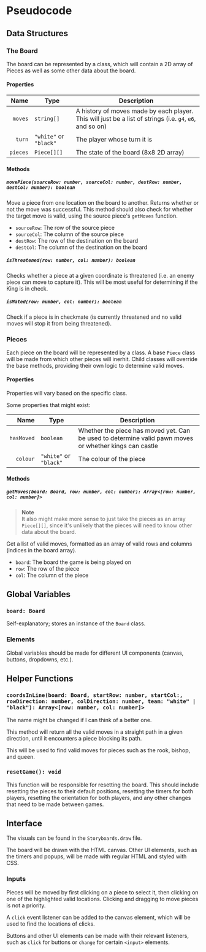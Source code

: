 # Pseudocode

## Data Structures

### The Board

The board can be represented by a class, which will contain a 2D array of Pieces
as well as some other data about the board.

#### Properties

| Name     | Type                   | Description                                                                                              |
| -------: | ---------------------- | -------------------------------------------------------------------------------------------------------- |
| `moves`  | `string[]`             | A history of moves made by each player. This will just be a list of strings (i.e. `g4`, `e6`, and so on) |
| `turn`   | `"white"` or `"black"` | The player whose turn it is                                                                              |
| `pieces` | `Piece[][]`            | The state of the board (8x8 2D array)                                                                    |

#### Methods

##### `movePiece(sourceRow: number, sourceCol: number, destRow: number, destCol: number): boolean`

Move a piece from one location on the board to another.
Returns whether or not the move was successful.
This method should also check for whether the target move is valid,
using the source piece's `getMoves` function.

- `sourceRow`: The row of the source piece
- `sourceCol`: The column of the source piece
- `destRow`: The row of the destination on the board
- `destCol`: The column of the destination on the board

##### `isThreatened(row: number, col: number): boolean`

Checks whether a piece at a given coordinate is threatened (i.e. an enemy piece can move to capture it).
This will be most useful for determining if the King is in check.

##### `isMated(row: number, col: number): boolean`

Check if a piece is in checkmate (is currently threatened and no valid moves will stop it from being threatened).

### Pieces

Each piece on the board will be represented by a class.
A base `Piece` class will be made from which other pieces will inerhit.
Child classes will override the base methods,
providing their own logic to determine valid moves.

#### Properties

Properties will vary based on the specific class.

Some properties that might exist:

|       Name | Type                   | Description                                                                                            |
| ---------: | ---------------------- | ------------------------------------------------------------------------------------------------------ |
| `hasMoved` | `boolean`              | Whether the piece has moved yet. Can be used to determine valid pawn moves or whether kings can castle |
| `colour`   | `"white"` or `"black"` | The colour of the piece                                                                                |

#### Methods

##### `getMoves(board: Board, row: number, col: number): Array<[row: number, col: number]>`

> **Note**  
> It also might make more sense to just take the pieces as an array `Piece[][]`,
> since it's unlikely that the pieces will need to know other data about the board.

Get a list of valid moves, formatted as an array of valid rows and columns
(indices in the board array).

- `board`: The board the game is being played on
- `row`: The row of the piece
- `col`: The column of the piece

## Global Variables

### `board: Board`

Self-explanatory; stores an instance of the `Board` class.

### Elements

Global variables should be made for different UI components (canvas, buttons, dropdowns, etc.).

## Helper Functions

### `coordsInLine(board: Board, startRow: number, startCol:, rowDirection: number, colDirection: number, team: "white" | "black"): Array<[row: number, col: number]>`

The name might be changed if I can think of a better one.

This method will return all the valid moves in a straight path in a given direction,
until it encounters a piece blocking its path.

This will be used to find valid moves for pieces such as the rook, bishop, and queen.

### `resetGame(): void`

This function will be responsible for resetting the board.
This should include resetting the pieces to their default positions,
resetting the timers for both players,
resetting the orientation for both players,
and any other changes that need to be made between games.

## Interface

The visuals can be found in the `Storyboards.draw` file.

The board will be drawn with the HTML canvas.
Other UI elements, such as the timers and popups,
will be made with regular HTML and styled with CSS.

### Inputs

Pieces will be moved by first clicking on a piece to select it,
then clicking on one of the highlighted valid locations.
Clicking and dragging to move pieces is not a priority.

A `click` event listener can be added to the canvas element,
which will be used to find the locations of clicks.

Buttons and other UI elements can be made with their relevant listeners,
such as `click` for buttons or `change` for certain `<input>` elements.
